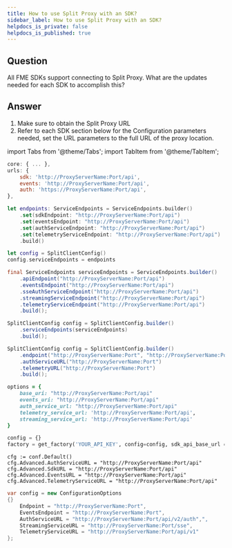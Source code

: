 ```yaml
---
title: How to use Split Proxy with an SDK?
sidebar_label: How to use Split Proxy with an SDK?
helpdocs_is_private: false
helpdocs_is_published: true
---
```


<p>
  <button hidden style={{borderRadius:'8px', border:'1px', fontFamily:'Courier New', fontWeight:'800', textAlign:'left'}}> help.split.io link: https://help.split.io/hc/en-us/articles/360053243551-General-SDK-How-to-use-Split-SDKs-with-Split-Proxy </button>
</p>

## Question

All FME SDKs support connecting to Split Proxy. What are the updates needed for each SDK to accomplish this?
 
## Answer

1. Make sure to obtain the Split Proxy URL 
2. Refer to each SDK section below for the Configuration parameters needed, set the URL parameters to the full URL of the proxy location.

import Tabs from '@theme/Tabs';
import TabItem from '@theme/TabItem';

<Tabs>
  <TabItem label='JavaScript SDK' value='javascript'>

```javascript
core: { ... },
urls: {
    sdk: 'http://ProxyServerName:Port/api',
    events: 'http://ProxyServerName:Port/api',
    auth: 'https://ProxyServerName:Port/api',
},
```

  </TabItem>
  <TabItem label='iOS SDK' value="ios">

```swift
let endpoints: ServiceEndpoints = ServiceEndpoints.builder()
    .set(sdkEndpoint: "http://ProxyServerName:Port/api")
    .set(eventsEndpoint: "http://ProxyServerName:Port/api")
    .set(authServiceEndpoint: "http://ProxyServerName:Port/api")
    .set(telemetryServiceEndpoint: "http://ProxyServerName:Port/api")
    .build()

let config = SplitClientConfig()
config.serviceEndpoints = endpoints
```

  </TabItem>
  <TabItem label='Andriod SDK' value="android">

```java
final ServiceEndpoints serviceEndpoints = ServiceEndpoints.builder()
    .apiEndpoint("http://ProxyServerName:Port/api")
    .eventsEndpoint("http://ProxyServerName:Port/api")
    .sseAuthServiceEndpoint("http://ProxyServerName:Port/api")
    .streamingServiceEndpoint("http://ProxyServerName:Port/api")
    .telemetryServiceEndpoint("http://ProxyServerName:Port/api")
    .build();

SplitClientConfig config = SplitClientConfig.builder()
    .serviceEndpoints(serviceEndpoints)
    .build();
```

  </TabItem>
  <TabItem label='Java SDK' value="java">

```java
SplitClientConfig config = SplitClientConfig.builder()
    .endpoint("http://ProxyServerName:Port", "http://ProxyServerName:Port")
    .authServiceURL("http://ProxyServerName:Port")
    .telemetryURL("http://ProxyServerName:Port")
    .build();
```

  </TabItem>
  <TabItem label='Ruby SDK' value="ruby">

```ruby
options = {
    base_uri: "http://ProxyServerName:Port/api"
    events_uri: "http://ProxyServerName:Port/api"
    auth_service_url: "http://ProxyServerName:Port/api"
    telemetry_service_url: 'http://ProxyServerName:Port/api',
    streaming_service_url: 'http://ProxyServerName:Port/api'
}
```

  </TabItem>
  <TabItem label='Python SDK' value="python">

```python
config = {}
factory = get_factory('YOUR_API_KEY', config=config, sdk_api_base_url = 'http://ProxyServerName:Port/api', events_api_base_url = 'http://ProxyServerName:Port/api')
```

  </TabItem>
  <TabItem label='Go SDK' value="go">

```golang
cfg := conf.Default()
cfg.Advanced.AuthServiceURL = "http://ProxyServerName:Port/api"
cfg.Advanced.SdkURL = "http://ProxyServerName:Port/api"
cfg.Advanced.EventsURL = "http://ProxyServerName:Port/api"
cfg.Advanced.TelemetryServiceURL = "http://ProxyServerName:Port/api"
```

  </TabItem>
  <TabItem label='.NET SDK' value="csharp">

```csharp
var config = new ConfigurationOptions
{}
    Endpoint = "http://ProxyServerName:Port",
    EventsEndpoint = "http://ProxyServerName:Port",
    AuthServiceURL = "http://ProxyServerName:Port/api/v2/auth",",
    StreamingServiceURL = "http://ProxyServerName:Port/sse",
    TelemetryServiceURL = "http://ProxyServerName:Port/api/v1"
};
```

  </TabItem>
</Tabs>